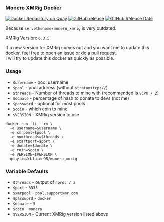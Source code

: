 ### Monero XMRig Docker

[![Docker Repository on Quay](https://quay.io/repository/rblaine95/monero_xmrig/status "Docker Repository on Quay")](https://quay.io/repository/rblaine95/monero_xmrig) 
[![GitHub release](https://img.shields.io/github/release/xmrig/xmrig/all.svg)](https://github.com/xmrig/xmrig/releases) 
[![GitHub Release Date](https://img.shields.io/github/release-date-pre/xmrig/xmrig.svg)](https://github.com/xmrig/xmrig/releases)

Because `servethehome/monero_xmrig` is very outdated.

XMRig Version: `6.3.5`

If a new version for XMRig comes out and you want me to update this docker, feel free to open an issue or do a pull request.  
I will try to update this docker as quickly as possible.

### Usage
* `$username` - pool username
* `$pool` - pool address (without `stratum+tcp://`)
* `$threads` - Number of threads to mine with (recommended is `vCPU / 2`)
* `$donate` - percentage of hash to donate to devs (not me)
* `$password` - optional for most pools
* `$coin` - which coin to mine
* `$VERSION` - XMRig version to use

```
docker run -ti --rm \
  -e username=$username \
  -e xmrpool=$pool \
  -e numthreads=$threads \
  -e startport=$port \
  -e donate=$donate \
  -e coin=$coin \
  -e VERSION=$VERSION \
  quay.io/rblaine95/monero_xmrig
```

### Variable Defaults
* `$threads` - output of `nproc / 2`
* `$port` - `3333`
* `$xmrpool` - `pool.supportxmr.com`
* `$password` - `docker`
* `$donate` - `5`
* `$coin` - `monero`
* `$VERSION` - Current XMRig version listed above
